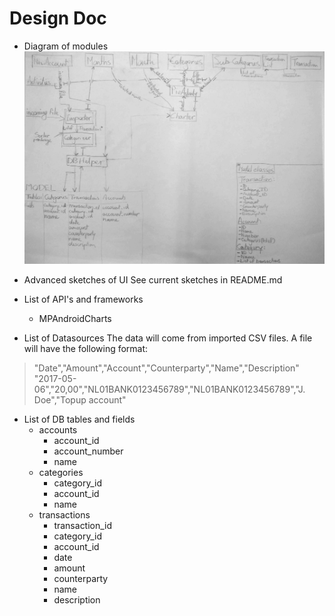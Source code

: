 # Design Doc

+ Diagram of modules
![diagram](/doc/diagram.jpg)

+ Advanced sketches of UI
See current sketches in README.md
+ List of API's and frameworks  
    * MPAndroidCharts
+ List of Datasources
The data will come from imported CSV files. A file will have the following format:
>"Date","Amount","Account","Counterparty","Name","Description"
"2017-05-06","20,00","NL01BANK0123456789","NL01BANK0123456789","J. Doe","Topup account"
+ List of DB tables and fields
    * accounts
        - account_id
        - account_number
        - name
    * categories
        - category_id
        - account_id
        - name
    * transactions
        - transaction_id
        - category_id
        - account_id
        - date
        - amount
        - counterparty
        - name
        - description